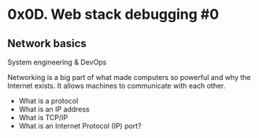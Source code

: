 # 0x0D. Web stack debugging #0

## Network basics

System engineering & DevOps

Networking is a big part of what made computers so powerful and why the Internet exists. It allows machines to communicate with each other.

- What is a protocol
- What is an IP address
- What is TCP/IP
- What is an Internet Protocol (IP) port?